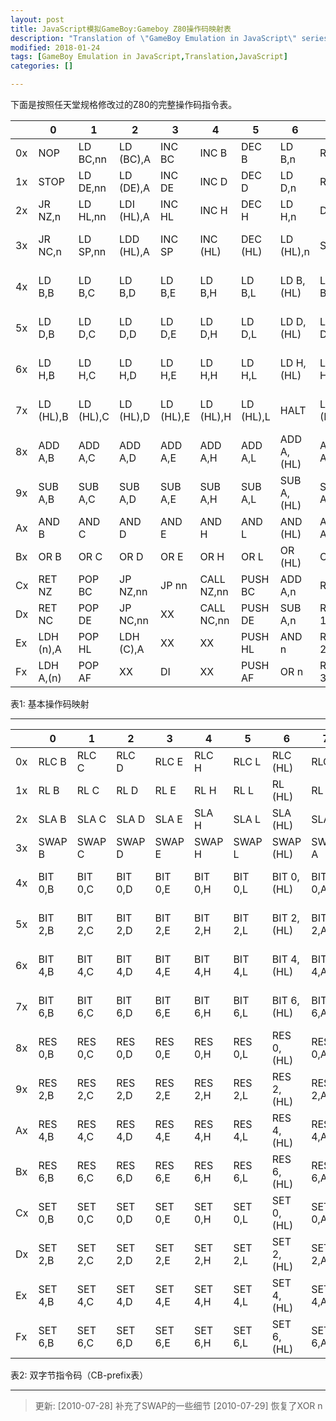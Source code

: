 ```yaml
---
layout: post
title: JavaScript模拟GameBoy:Gameboy Z80操作码映射表
description: "Translation of \"GameBoy Emulation in JavaScript\" series articles."
modified: 2018-01-24
tags: [GameBoy Emulation in JavaScript,Translation,JavaScript]
categories: []

---
```


下面是按照任天堂规格修改过的Z80的完整操作码指令表。

| |0|1|2|3|4|5|6|7|8|9|A|B|C|D|E|F|
|----|----|----|----|----|----|----|----|----|----|----|----|----|----|----|---:|:---:|
|0x|NOP|LD BC,nn|LD (BC),A|INC BC|INC B|DEC B|LD B,n|RLC A|LD (nn),SP|ADD HL,BC|LD A,(BC)|DEC BC|INC C|DEC C|LD C,n|RRC A|
|1x|STOP|LD DE,nn|LD (DE),A|INC DE|INC D|DEC D|LD D,n|RL A|JR n|ADD HL,DE|LD A,(DE)|DEC DE|INC E|DEC E|LD E,n|RR A|
|2x|JR NZ,n|LD HL,nn|LDI (HL),A|INC HL|INC H|DEC H|LD H,n|DAA|JR Z,n|ADD HL,HL|LDI A,(HL)|DEC HL|INC L|DEC L|LD L,n|CPL|
|3x|JR NC,n|LD SP,nn|LDD (HL),A|INC SP|INC (HL)|DEC (HL)|LD (HL),n|SCF|JR C,n|ADD HL,SP|LDD A,(HL)|DEC SP|INC A|DEC A|LD A,n|CCF|
|4x|LD B,B|LD B,C|LD B,D|LD B,E|LD B,H|LD B,L|LD B,(HL)|LD B,A|LD C,B|LD C,C|LD C,D|LD C,E|LD C,H|LD C,L|LD C,(HL)|LD C,A|
|5x|LD D,B|LD D,C|LD D,D|LD D,E|LD D,H|LD D,L|LD D,(HL)|LD D,A|LD E,B|LD E,C|LD E,D|LD E,E|LD E,H|LD E,L|LD E,(HL)|LD E,A|
|6x|LD H,B|LD H,C|LD H,D|LD H,E|LD H,H|LD H,L|LD H,(HL)|LD H,A|LD L,B|LD L,C|LD L,D|LD L,E|LD L,H|LD L,L|LD L,(HL)|LD L,A|
|7x|LD (HL),B|LD (HL),C|LD (HL),D|LD (HL),E|LD (HL),H|LD (HL),L|HALT|LD (HL),A|LD A,B|LD A,C|LD A,D|LD A,E|LD A,H|LD A,L|LD A,(HL)|LD A,A|
|8x|ADD A,B|ADD A,C|ADD A,D|ADD A,E|ADD A,H|ADD A,L|ADD A,(HL)|ADD A,A|ADC A,B|ADC A,C|ADC A,D|ADC A,E|ADC A,H|ADC A,L|ADC A,(HL)|ADC A,A|
|9x|SUB A,B|SUB A,C|SUB A,D|SUB A,E|SUB A,H|SUB A,L|SUB A,(HL)|SUB A,A|SBC A,B|SBC A,C|SBC A,D|SBC A,E|SBC A,H|SBC A,L|SBC A,(HL)|SBC A,A|
|Ax|AND B|AND C|AND D|AND E|AND H|AND L|AND (HL)|AND A|XOR B|XOR C|XOR D|XOR E|XOR H|XOR L|XOR (HL)|XOR A|
|Bx|OR B|OR C|OR D|OR E|OR H|OR L|OR (HL)|OR A|CP B|CP C|CP D|CP E|CP H|CP L|CP (HL)|CP A|
|Cx|RET NZ|POP BC|JP NZ,nn|JP nn|CALL NZ,nn|PUSH BC|ADD A,n|RST 0|RET Z|RET|JP Z,nn|Ext ops|CALL Z,nn|CALL nn|ADC A,n|RST 8|
|Dx|RET NC|POP DE|JP NC,nn|XX|CALL NC,nn|PUSH DE|SUB A,n|RST 10|RET C|RETI|JP C,nn|XX|CALL C,nn|XX|SBC A,n|RST 18|
|Ex|LDH (n),A|POP HL|LDH (C),A|XX|XX|PUSH HL|AND n|RST 20|ADD SP,d|JP (HL)|LD (nn),A|XX|XX|XX|XOR n|RST 28|
|Fx|LDH A,(n)|POP AF|XX|DI|XX|PUSH AF|OR n|RST 30|LDHL SP,d|LD SP,HL|LD A,(nn)|EI|XX|XX|CP n|RST 38|

表1: 基本操作码映射

----


| |0|1|2|3|4|5|6|7|8|9|A|B|C|D|E|F|
|----|----|----|----|----|----|----|----|----|----|----|----|----|----|----|---:|:---:|
|0x|RLC B|RLC C|RLC D|RLC E|RLC H|RLC L|RLC (HL)|RLC A|RRC B|RRC C|RRC D|RRC E|RRC H|RRC L|RRC (HL)|RRC A|
|1x|RL B|RL C|RL D|RL E|RL H|RL L|RL (HL)|RL A|RR B|RR C|RR D|RR E|RR H|RR L|RR (HL)|RR A|
|2x|SLA B|SLA C|SLA D|SLA E|SLA H|SLA L|SLA (HL)|SLA A|SRA B|SRA C|SRA D|SRA E|SRA H|SRA L|SRA (HL)|SRA A|
|3x|SWAP B|SWAP C|SWAP D|SWAP E|SWAP H|SWAP L|SWAP (HL)|SWAP A|SRL B|SRL C|SRL D|SRL E|SRL H|SRL L|SRL (HL)|SRL A|
|4x|BIT 0,B|BIT 0,C|BIT 0,D|BIT 0,E|BIT 0,H|BIT 0,L|BIT 0,(HL)|BIT 0,A|BIT 1,B|BIT 1,C|BIT 1,D|BIT 1,E|BIT 1,H|BIT 1,L|BIT 1,(HL)|BIT 1,A|
|5x|BIT 2,B|BIT 2,C|BIT 2,D|BIT 2,E|BIT 2,H|BIT 2,L|BIT 2,(HL)|BIT 2,A|BIT 3,B|BIT 3,C|BIT 3,D|BIT 3,E|BIT 3,H|BIT 3,L|BIT 3,(HL)|BIT 3,A|
|6x|BIT 4,B|BIT 4,C|BIT 4,D|BIT 4,E|BIT 4,H|BIT 4,L|BIT 4,(HL)|BIT 4,A|BIT 5,B|BIT 5,C|BIT 5,D|BIT 5,E|BIT 5,H|BIT 5,L|BIT 5,(HL)|BIT 5,A|
|7x|BIT 6,B|BIT 6,C|BIT 6,D|BIT 6,E|BIT 6,H|BIT 6,L|BIT 6,(HL)|BIT 6,A|BIT 7,B|BIT 7,C|BIT 7,D|BIT 7,E|BIT 7,H|BIT 7,L|BIT 7,(HL)|BIT 7,A|
|8x|RES 0,B|RES 0,C|RES 0,D|RES 0,E|RES 0,H|RES 0,L|RES 0,(HL)|RES 0,A|RES 1,B|RES 1,C|RES 1,D|RES 1,E|RES 1,H|RES 1,L|RES 1,(HL)|RES 1,A|
|9x|RES 2,B|RES 2,C|RES 2,D|RES 2,E|RES 2,H|RES 2,L|RES 2,(HL)|RES 2,A|RES 3,B|RES 3,C|RES 3,D|RES 3,E|RES 3,H|RES 3,L|RES 3,(HL)|RES 3,A|
|Ax|RES 4,B|RES 4,C|RES 4,D|RES 4,E|RES 4,H|RES 4,L|RES 4,(HL)|RES 4,A|RES 5,B|RES 5,C|RES 5,D|RES 5,E|RES 5,H|RES 5,L|RES 5,(HL)|RES 5,A|
|Bx|RES 6,B|RES 6,C|RES 6,D|RES 6,E|RES 6,H|RES 6,L|RES 6,(HL)|RES 6,A|RES 7,B|RES 7,C|RES 7,D|RES 7,E|RES 7,H|RES 7,L|RES 7,(HL)|RES 7,A|
|Cx|SET 0,B|SET 0,C|SET 0,D|SET 0,E|SET 0,H|SET 0,L|SET 0,(HL)|SET 0,A|SET 1,B|SET 1,C|SET 1,D|SET 1,E|SET 1,H|SET 1,L|SET 1,(HL)|SET 1,A|
|Dx|SET 2,B|SET 2,C|SET 2,D|SET 2,E|SET 2,H|SET 2,L|SET 2,(HL)|SET 2,A|SET 3,B|SET 3,C|SET 3,D|SET 3,E|SET 3,H|SET 3,L|SET 3,(HL)|SET 3,A|
|Ex|SET 4,B|SET 4,C|SET 4,D|SET 4,E|SET 4,H|SET 4,L|SET 4,(HL)|SET 4,A|SET 5,B|SET 5,C|SET 5,D|SET 5,E|SET 5,H|SET 5,L|SET 5,(HL)|SET 5,A|
|Fx|SET 6,B|SET 6,C|SET 6,D|SET 6,E|SET 6,H|SET 6,L|SET 6,(HL)|SET 6,A|SET 7,B|SET 7,C|SET 7,D|SET 7,E|SET 7,H|SET 7,L|SET 7,(HL)|SET 7,A|

表2: 双字节指令码（CB-prefix表）

---

> 更新:
> [2010-07-28] 补充了SWAP的一些细节
> [2010-07-29] 恢复了XOR n


